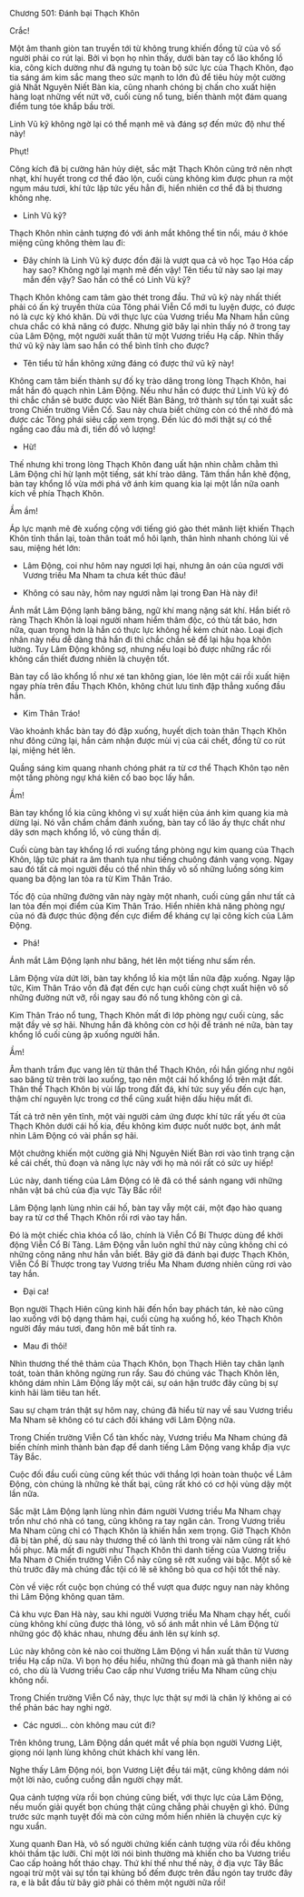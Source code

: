 




Chương 501: Đánh bại Thạch Khôn


Crắc!

Một âm thanh giòn tan truyền tới từ không trung khiến đồng tử của vô số người phải co rút lại. Bởi vì bọn họ nhìn thấy, dưới bàn tay cổ lão khổng lồ kia, công kích dường như đã ngưng tụ toàn bộ sức lực của Thạch Khôn, đạo tia sáng ám kim sắc mang theo sức mạnh to lớn đủ để tiêu hủy một cường giả Nhất Nguyên Niết Bàn kia, cũng nhanh chóng bị chấn cho xuất hiện hàng loạt những vết nứt vỡ, cuối cùng nổ tung, biến thành một đám quang điểm tung tóe khắp bầu trời.

Linh Vũ kỹ không ngờ lại có thể mạnh mẽ và đáng sợ đến mức độ như thế này!

Phụt!

Công kích đã bị cường hãn hủy diệt, sắc mặt Thạch Khôn cũng trở nên nhợt nhạt, khí huyết trong cơ thể đảo lộn, cuối cùng không kìm được phun ra một ngụm máu tươi, khí tức lập tức yếu hẳn đi, hiển nhiên cơ thể đã bị thương không nhẹ.

- Linh Vũ kỹ?

Thạch Khôn nhìn cảnh tượng đó với ánh mắt không thể tin nổi, máu ở khóe miệng cũng không thèm lau đi:

- Đây chính là Linh Vũ kỹ được đồn đãi là vượt qua cả võ học Tạo Hóa cấp hay sao? Không ngờ lại mạnh mẽ đến vậy! Tên tiểu tử này sao lại may mắn đến vậy? Sao hắn có thể có Linh Vũ kỹ?

Thạch Khôn không cam tâm gào thét trong đầu. Thứ vũ kỹ này nhất thiết phải có ấn ký truyền thừa của Tông phái Viễn Cổ mới tu luyện được, có được nó là cực kỳ khó khăn. Dù với thực lực của Vương triều Ma Nham hắn cũng chưa chắc có khả năng có được. Nhưng giờ bây lại nhìn thấy nó ở trong tay của Lâm Động, một người xuất thân từ một Vương triều Hạ cấp. Nhìn thấy thứ vũ kỹ này làm sao hắn có thể bình tĩnh cho được?

- Tên tiểu tử hắn không xứng đáng có được thứ vũ kỹ này!

Không cam tâm biến thành sự đố kỵ trào dâng trong lòng Thạch Khôn, hai mắt hắn đỏ quạch nhìn Lâm Động. Nếu như hắn có được thứ Linh Vũ kỹ đó thì chắc chắn sẽ bước được vào Niết Bàn Bảng, trở thành sự tồn tại xuất sắc trong Chiến trường Viễn Cổ. Sau này chưa biết chừng còn có thể nhờ đó mà được các Tông phái siêu cấp xem trọng. Đến lúc đó mới thật sự có thể ngẩng cao đầu mà đi, tiền đồ vô lượng!

- Hừ!

Thế nhưng khi trong lòng Thạch Khôn đang uất hận nhìn chằm chằm thì Lâm Động chỉ hừ lạnh một tiếng, sát khí trào dâng. Tâm thần hắn khẽ động, bàn tay khổng lồ vừa mới phá vỡ ánh kim quang kia lại một lần nữa oanh kích về phía Thạch Khôn.

Ầm ầm!

Áp lực mạnh mẽ đè xuống cộng với tiếng gió gào thét mãnh liệt khiến Thạch Khôn tỉnh thần lại, toàn thân toát mồ hôi lạnh, thân hình nhanh chóng lùi về sau, miệng hét lớn:

- Lâm Động, coi như hôm nay ngươi lợi hại, nhưng ân oán của ngươi với Vương triều Ma Nham ta chưa kết thúc đâu!

- Không có sau này, hôm nay ngươi nằm lại trong Đan Hà này đi!

Ánh mắt Lâm Động lạnh băng băng, ngữ khí mang nặng sát khí. Hắn biết rõ ràng Thạch Khôn là loại người nham hiểm thâm độc, có thù tất báo, hơn nữa, quan trọng hơn là hắn có thực lực không hề kém chút nào. Loại địch nhân này nếu dễ dàng thả hắn đi thì chắc chắn sẽ để lại hậu họa khôn lường. Tuy Lâm Động không sợ, nhưng nếu loại bỏ được những rắc rối không cần thiết đương nhiên là chuyện tốt.

Bàn tay cổ lão khổng lồ như xé tan không gian, lóe lên một cái rồi xuất hiện ngay phía trên đầu Thạch Khôn, không chút lưu tình đập thẳng xuống đầu hắn.

- Kim Thân Tráo!

Vào khoảnh khắc bàn tay đó đập xuống, huyết dịch toàn thân Thạch Khôn như đông cứng lại, hắn cảm nhận được mùi vị của cái chết, đồng tử co rút lại, miệng hét lên.

Quầng sáng kim quang nhanh chóng phát ra từ cơ thể Thạch Khôn tạo nên một tầng phòng ngự khá kiên cố bao bọc lấy hắn.

Ầm!

Bàn tay khổng lồ kia cũng không vì sự xuất hiện của ánh kim quang kia mà dừng lại. Nó vẫn chầm chầm đánh xuống, bàn tay cổ lão ấy thực chất như dãy sơn mạch khổng lồ, vô cùng thần dị.

Cuối cùng bàn tay khổng lồ rơi xuống tầng phòng ngự kim quang của Thạch Khôn, lập tức phát ra âm thanh tựa như tiếng chuông đánh vang vọng. Ngay sau đó tất cả mọi người đều có thể nhìn thấy vô số những luồng sóng kim quang ba động lan tỏa ra từ Kim Thân Tráo.

Tốc độ của những đường vân này ngày một nhanh, cuối cùng gần như tất cả lan tỏa đến mọi điểm của Kim Thân Tráo. Hiển nhiên khả năng phòng ngự của nó đã được thúc động đến cực điểm để kháng cự lại công kích của Lâm Động.

- Phá!

Ánh mắt Lâm Động lạnh như băng, hét lên một tiếng như sấm rền.

Lâm Động vừa dứt lời, bàn tay khổng lồ kia một lần nữa đập xuống. Ngay lập tức, Kim Thân Tráo vốn đã đạt đến cực hạn cuối cùng chợt xuất hiện vô số những đường nứt vỡ, rồi ngay sau đó nổ tung không còn gì cả.

Kim Thân Tráo nổ tung, Thạch Khôn mất đi lớp phòng ngự cuối cùng, sắc mặt đầy vẻ sợ hãi. Nhưng hắn đã không còn cơ hội để tránh né nữa, bàn tay khổng lồ cuối cùng ập xuống người hắn.

Ầm!

Âm thanh trầm đục vang lên từ thân thể Thạch Khôn, rồi hắn giống như ngôi sao băng từ trên trời lao xuống, tạo nên một cái hố khổng lồ trên mặt đất. Thân thể Thạch Khôn bị vùi lấp trong đất đá, khí tức suy yếu đến cực hạn, thậm chí nguyên lực trong cơ thể cũng xuất hiện dấu hiệu mất đi.

Tất cả trở nên yên tĩnh, một vài người cảm ứng được khí tức rất yếu ớt của Thạch Khôn dưới cái hố kia, đều không kìm được nuốt nước bọt, ánh mắt nhìn Lâm Động có vài phần sợ hãi.

Một chưởng khiến một cường giả Nhị Nguyên Niết Bàn rơi vào tình trạng cận kề cái chết, thủ đoạn và năng lực này với họ mà nói rất có sức uy hiếp!

Lúc này, danh tiếng của Lâm Động có lẽ đã có thể sánh ngang với những nhân vật bá chủ của địa vực Tây Bắc rồi!

Lâm Động lạnh lùng nhìn cái hố, bàn tay vẫy một cái, một đạo hào quang bay ra từ cơ thể Thạch Khôn rồi rơi vào tay hắn.

Đó là một chiếc chìa khóa cổ lão, chính là Viễn Cổ Bí Thược dùng để khởi động Viễn Cổ Bí Tàng. Lâm Động vẫn luôn nghĩ thứ này cũng không chỉ có những công năng như hắn vẫn biết. Bây giờ đã đánh bại được Thạch Khôn, Viễn Cổ Bí Thược trong tay Vương triều Ma Nham đương nhiên cũng rơi vào tay hắn.

- Đại ca!

Bọn người Thạch Hiên cũng kinh hãi đến hồn bay phách tán, kẻ nào cũng lao xuống với bộ dạng thảm hại, cuối cùng hạ xuống hố, kéo Thạch Khôn người đầy máu tươi, đang hôn mê bất tỉnh ra.

- Mau đi thôi!

Nhìn thương thế thê thảm của Thạch Khôn, bọn Thạch Hiên tay chân lạnh toát, toàn thân không ngừng run rẩy. Sau đó chúng vác Thạch Khôn lên, không dám nhìn Lâm Động lấy một cái, sự oán hận trước đây cũng bị sự kinh hãi làm tiêu tan hết.

Sau sự chạm trán thật sự hôm nay, chúng đã hiểu từ nay về sau Vương triều Ma Nham sẽ không có tư cách đối kháng với Lâm Động nữa.

Trong Chiến trường Viễn Cổ tàn khốc này, Vương triều Ma Nham chúng đã biến chính mình thành bàn đạp để danh tiếng Lâm Động vang khắp địa vực Tây Bắc.

Cuộc đối đầu cuối cùng cũng kết thúc với thắng lợi hoàn toàn thuộc về Lâm Động, còn chúng là những kẻ thất bại, cũng rất khó có cơ hội vùng dậy một lần nữa.

Sắc mặt Lâm Động lạnh lùng nhìn đám người Vương triều Ma Nham chạy trốn như chó nhà có tang, cũng không ra tay ngăn cản. Trong Vương triều Ma Nham cũng chỉ có Thạch Khôn là khiến hắn xem trọng. Giờ Thạch Khôn đã bị tàn phế, dù sau này thương thế có lành thì trong vài năm cũng rất khó hồi phục. Mà mất đi người như Thạch Khôn thì danh tiếng của Vương triều Ma Nham ở Chiến trường Viễn Cổ này cũng sẽ rớt xuống vài bậc. Một số kẻ thù trước đây mà chúng đắc tội có lẽ sẽ không bỏ qua cơ hội tốt thế này.

Còn về việc rốt cuộc bọn chúng có thể vượt qua được nguy nan này không thì Lâm Động không quan tâm.

Cả khu vực Đan Hà này, sau khi người Vương triều Ma Nham chạy hết, cuối cùng không khí cũng được thả lỏng, vô số ánh mắt nhìn về Lâm Động từ những góc độ khác nhau, nhưng đều ánh lên sự kính sợ.

Lúc này không còn kẻ nào coi thường Lâm Động vì hắn xuất thân từ Vương triều Hạ cấp nữa. Vì bọn họ đều hiểu, những thủ đoạn mà gã thanh niên này có, cho dù là Vương triều Cao cấp như Vương triều Ma Nham cũng chịu không nổi.

Trong Chiến trường Viễn Cổ này, thực lực thật sự mới là chân lý không ai có thể phản bác hay nghi ngờ.

- Các ngươi… còn không mau cút đi?

Trên không trung, Lâm Động dần quét mắt về phía bọn người Vương Liệt, giọng nói lạnh lùng không chút khách khí vang lên.

Nghe thấy Lâm Động nói, bọn Vương Liệt đều tái mặt, cũng không dám nói một lời nào, cuống cuồng dẫn người chạy mất.

Qua cảnh tượng vừa rồi bọn chúng cũng biết, với thực lực của Lâm Động, nếu muốn giải quyết bọn chúng thật cũng chẳng phải chuyện gì khó. Đứng trước sức mạnh tuyệt đối mà còn cứng mồm hiển nhiên là chuyện cực kỳ ngu xuẩn.

Xung quanh Đan Hà, vô số người chứng kiến cảnh tượng vừa rồi đều không khỏi thầm tặc lưỡi. Chỉ một lời nói bình thường mà khiến cho ba Vương triều Cao cấp hoảng hốt tháo chạy. Thứ khí thế như thế này, ở địa vực Tây Bắc ngoại trừ một vài sự tồn tại khủng bố đếm được trên đầu ngón tay trước đây ra, e là bắt đầu từ bây giờ phải có thêm một người nữa rồi!




